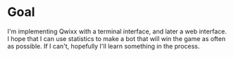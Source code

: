 # Goal
I'm implementing Qwixx with a terminal interface, and later a web interface. I hope that I can use statistics to make a bot that will win the game as often as possible. If I can't, hopefully I'll learn something in the process.
